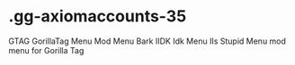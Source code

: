 # .gg-axiomaccounts-35
GTAG GorillaTag Menu Mod Menu Bark IIDK Idk Menu IIs Stupid Menu mod menu for Gorilla Tag
